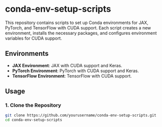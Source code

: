 # conda-env-setup-scripts
This repository contains scripts to set up Conda environments for JAX, PyTorch, and TensorFlow with CUDA support. Each script creates a new environment, installs the necessary packages, and configures environment variables for CUDA support.


## Environments

- **JAX Environment**: JAX with CUDA support and Keras.
- **PyTorch Environment**: PyTorch with CUDA support and Keras.
- **TensorFlow Environment**: TensorFlow with CUDA support.

## Usage

### 1. Clone the Repository

```bash
git clone https://github.com/yourusername/conda-env-setup-scripts.git
cd conda-env-setup-scripts
